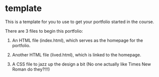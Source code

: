 template
========

This is a template for you to use to get your portfolio started in the course.

There are 3 files to begin this portfolio:
1. An HTML file (index.html), which serves as the homepage for the portfolio.

2. Another HTML file (lived.html), which is linked to the homepage.
3. A CSS file to jazz up the design a bit (No one actually like Times New Roman do they?!!!)
